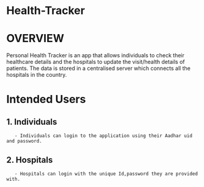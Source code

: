 # Health-Tracker


# OVERVIEW

Personal Health Tracker is an app that allows individuals to check their healthcare details and the hospitals to update the visit/health details of patients. The data is stored in a centralised server which connects all the hospitals in the country.
# Intended Users
## 1. Individuals
       - Individuals can login to the application using their Aadhar uid and password.
## 2. Hospitals
       - Hospitals can login with the unique Id,password they are provided with.
